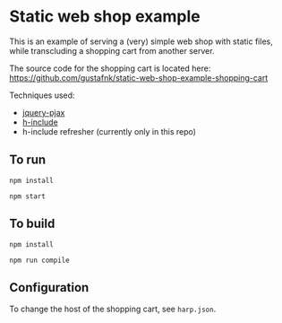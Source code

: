 # Static web shop example

This is an example of serving a (very) simple web shop with static files, while transcluding a shopping cart from another server.

The source code for the shopping cart is located here: <https://github.com/gustafnk/static-web-shop-example-shopping-cart>

Techniques used:

- [jquery-pjax](https://github.com/defunkt/jquery-pjax)
- [h-include](https://github.com/gustafnk/h-include)
- h-include refresher (currently only in this repo)

## To run

`npm install`

`npm start`

## To build

`npm install`

`npm run compile`

## Configuration

To change the host of the shopping cart, see `harp.json`.